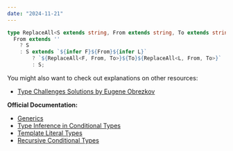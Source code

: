 ```yaml
---
date: "2024-11-21"
---
```

```ts
type ReplaceAll<S extends string, From extends string, To extends string> = 
  From extends '' 
    ? S 
    : S extends `${infer F}${From}${infer L}`
        ? `${ReplaceAll<F, From, To>}${To}${ReplaceAll<L, From, To>}` 
        : S;
```
You might also want to check out explanations on other resources:
- [Type Challenges Solutions by Eugene Obrezkov](https://github.com/ghaiklor/type-challenges-solutions/blob/main/en/medium-replace.md)

**Official Documentation:**
- [Generics](https://www.typescriptlang.org/docs/handbook/2/generics.html)
- [Type Inference in Conditional Types](https://www.typescriptlang.org/docs/handbook/2/conditional-types.html#inferring-within-conditional-types)
- [Template Literal Types](https://www.typescriptlang.org/docs/handbook/release-notes/typescript-4-1.html#template-literal-types)
- [Recursive Conditional Types](https://www.typescriptlang.org/docs/handbook/release-notes/typescript-4-1.html#recursive-conditional-types)







